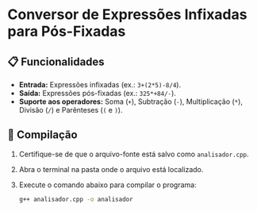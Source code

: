# Conversor de Expressões Infixadas para Pós-Fixadas

## 📋 Funcionalidades

- **Entrada:** Expressões infixadas (ex.: `3+(2*5)-8/4`).
- **Saída:** Expressões pós-fixadas (ex.: `325*+84/-`).
- **Suporte aos operadores:** Soma (`+`), Subtração (`-`), Multiplicação (`*`), Divisão (`/`) e Parênteses (`(` e `)`).

## 🚀 Compilação

1. Certifique-se de que o arquivo-fonte está salvo como `analisador.cpp`.
2. Abra o terminal na pasta onde o arquivo está localizado.
3. Execute o comando abaixo para compilar o programa:

   ```bash
   g++ analisador.cpp -o analisador

```bash
   
